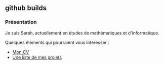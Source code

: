 ## github builds

### Présentation

Je suis Sarah, actuellement en études de mathématiques et d'informatique.

Quelques éléments qui pourraient vous intéresser :

- [Mon CV](docs/CV.pdf)
- [Une liste de mes projets](https://sarenard.github.io/projects)
